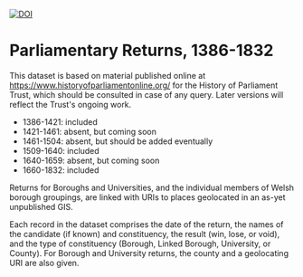 [![DOI](https://zenodo.org/badge/392024779.svg)](https://zenodo.org/badge/latestdoi/392024779)
# Parliamentary Returns, 1386-1832
This dataset is based on material published online at https://www.historyofparliamentonline.org/ for the History of Parliament Trust, which should be consulted in case of any query. Later versions will reflect the Trust's ongoing work.  
<ul>
  <li>1386-1421: included</li>
  <li>1421-1461: absent, but coming soon</li>
  <li>1461-1504: absent, but should be added eventually</li>
  <li>1509-1640: included</li>
  <li>1640-1659: absent, but coming soon</li>
  <li>1660-1832: included</li>
</ul>

Returns for Boroughs and Universities, and the individual members of Welsh borough groupings, are linked with URIs to places geolocated in an as-yet unpublished GIS.

Each record in the dataset comprises the date of the return, the names of the candidate (if known) and constituency, the result (win, lose, or void), and the type of constituency (Borough, Linked Borough, University, or County). For Borough and University returns, the county and a geolocating URI are also given.
